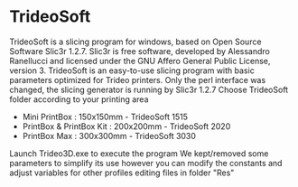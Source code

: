# TrideoSoft
TrideoSoft is a slicing program for windows, based on Open Source Software Slic3r 1.2.7.
Slic3r is free software, developed by Alessandro Ranellucci and licensed under the GNU Affero General Public License, version 3.
TrideoSoft is an easy-to-use slicing program with basic parameters optimized for Trideo printers. Only the perl interface was changed, the slicing generator is running by Slic3r 1.2.7
Choose TrideoSoft folder according to your printing area

- Mini PrintBox : 150x150mm - TrideoSoft 1515
- PrintBox & PrintBox Kit : 200x200mm - TrideoSoft 2020
- PrintBox Max : 300x300mm - TrideoSoft 3030

Launch Trideo3D.exe to execute the program
We kept/removed some parameters to simplify its use however you can modify the constants and adjust variables for other profiles editing files in folder "Res"
